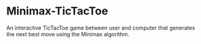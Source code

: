 # Minimax-TicTacToe
An interactive TicTacToe game between user and computer that generates the next best move using the Minimax algorithm.
